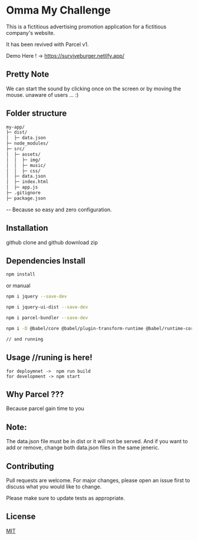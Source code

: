 # Omma My Challenge

This is a fictitious advertising promotion application for a fictitious company's website.

It has been revived with Parcel v1.

Demo Here ! -> https://surviveburger.netlify.app/

## Pretty Note

We can start the sound by clicking once on the screen or by moving the mouse. unaware of users ... :)

## Folder structure

```bash
my-app/
├─ dist/
│  ├─ data.json
├─ node_modules/
├─ src/
│  ├─ assets/
│  │  ├─ img/
│  │  ├─ music/
│  │  ├─ css/
│  ├─ data.json
│  ├─ index.html
│  ├─ app.js
├─ .gitignore
├─ package.json

```

-- Because so easy and zero configuration.

## Installation

github clone and github download zip

## Dependencies Install

```bash
npm install

```

or manual

```bash
npm i jquery --save-dev

npm i jquery-ui-dist --save-dev

npm i parcel-bundler --save-dev

npm i -D @babel/core @babel/plugin-transform-runtime @babel/runtime-corejs2 --save-dev 

// and running

```

## Usage //runing is here!

```node
for deploymnet ->  npm run build
for development -> npm start

```

## Why Parcel ???

Because parcel gain time to you

## Note:

The data.json file must be in dist or it will not be served. And if you want to add or remove, change both data.json files in the same jeneric.

## Contributing

Pull requests are welcome. For major changes, please open an issue first to discuss what you would like to change.

Please make sure to update tests as appropriate.

## License

[MIT](https://choosealicense.com/licenses/mit/)
